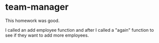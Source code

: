 # team-manager

This homework was good.

I called an add employee function and after I called a "again" function to see if they want to add more employees.
